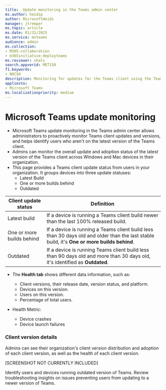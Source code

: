 ```yaml
---
title:  Update monitoring in the Teams admin center
ms.author: heidip
author: MicrosoftHeidi
manager: jtremper
ms.topic: article
ms.date: 01/31/2025
ms.service: msteams
audience: admin
ms.collection: 
- M365-collaboration
- m365initiative-deployteams
ms.reviewer: shals
search.appverid: MET150
f1.keywords:
- NOCSH
description: Monitoring for updates for the Teams client using the Teams admin center.
appliesto: 
- Microsoft Teams
ms.localizationpriority: medium
---
```


# Microsoft Teams update monitoring

- Microsoft Teams update monitoring in the Teams admin center allows administrators to proactively monitor Teams client updates and versions, and helps identify users who aren't on the latest version of the Teams client.
- Admins can monitor the overall update and adoption status of the latest version of the Teams client across Windows and Mac devices in their organization. 
- This page provides a Teams client update status from users in your organization. It groups devices into three update statuses:
  - Latest Build
  - One or more builds behind
  - Outdated

|Client update status      |Definition |
|--------------------------|-----------|
|Latest build              |If a device is running a Teams client build newer than the last 100% released build. |
|One or more builds behind |If a device is running a Teams client build less than 30 days old and older than the last stable build, it's **One or more builds behind**. |
|Outdated                  |If a device is running Teams client build less than 90 days old and more than 30 days old, it's identified as **Outdated**. |

- The **Health tab** shows different data information, such as:
  - Client versions, their release date, version status, and platform.
  - Devices on this version.
  - Users on this version.
  - Percentage of total users.

- Health Metric:
  - Device crashes
  - Device launch failures

### Client version details

Admins can see their organization's client version distribution and adoption of each client version, as well as the health of each client version.

[SCREENSHOT NOT CURRENTLY INCLUDED]

Identify users and devices running outdated version of Teams. Review troubleshooting insights on issues preventing users from updating to a newer version of Teams.
